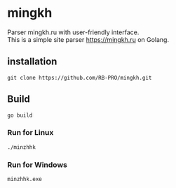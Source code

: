# mingkh
Parser mingkh.ru with user-friendly interface.<br>
This is a simple site parser https://mingkh.ru on Golang.

## installation
```golang
git clone https://github.com/RB-PRO/mingkh.git
```

## Build
```golang
go build
```

### Run for Linux
```golang
./minzhhk
```

### Run for Windows
```golang
minzhhk.exe
```
